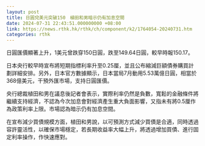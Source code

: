 ```yaml
---
layout: post
title: 日圓兌美元突破150　植田和男暗示仍有加息空間
date: 2024-07-31 22:43:51.000000000 +08:00
link: https://news.rthk.hk/rthk/ch/component/k2/1764054-20240731.htm
categories: rthk
---
```


日圓匯價顯著上升，1美元曾跌穿150日圓，跌至149.64日圓，較早時報150.17。

日本央行較早時宣布將短期指標利率升至0.25厘，並且公布縮減巨額債券購買計劃詳細安排。另外，日本官方數據顯示，日本當局7月動用5.53萬億日圓，相當於368億美元，干預外匯市場，支持日圓匯價。

央行總裁植田和男在議息後記者會表示，實際利率仍然是負數，寬鬆的金融條件將繼續支持經濟，不認為今次加息會對經濟產生重大負面影響，又指未有將0.5厘作為政策利率上限。市場認為暗示仍有加息空間。

在宣布減少買債規模方面，植田和男說，以可預測方式減少買債是合適，同時透過容許靈活性，以確保市場穩定，若長期收益率大幅上升，將透過增加買債、進行固定利率操作，作快速應對。
